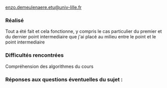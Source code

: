 enzo.demeulenaere.etu@univ-lille.fr

### Réalisé
 
Tout a été fait et cela fonctionne, y compris le cas particulier du premier et du dernier point intermediaire que j'ai placé au milieu entre le point et le point intermediaire 

### Difficultés rencontrées

Compréhension des algorithmes du cours  

### Réponses aux questions éventuelles du sujet :

